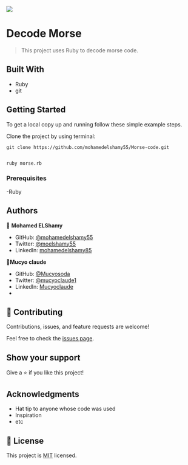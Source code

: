 ![](https://img.shields.io/badge/Microverse-blueviolet)

# Decode Morse

> This project uses Ruby to decode morse code.


## Built With

- Ruby
- git

## Getting Started

To get a local copy up and running follow these simple example steps.

Clone the project by using terminal:

```
git clone https://github.com/mohamedelshamy55/Morse-code.git


ruby morse.rb
```



### Prerequisites

-Ruby

## Authors

👤 **Mohamed ELShamy**

- GitHub: [@mohamedelshamy55](https://github.com/mohamedelshamy55)
- Twitter: [@moelshamy55](https://mobile.twitter.com/moelshamy55)
- LinkedIn: [mohamedelshamy85](https://www.linkedin.com/in/mohamedelshamy85/)

 👤**Mucyo claude**

- GitHub: [@Mucyosoda](https://github.com/Mucyosoda)
- Twitter: [@mucyoclaude1](https://mobile.twitter.com/mucyoclaude1)
- LinkedIn: [Mucyoclaude](https://www.linkedin.com/in/claudeMucyo)
-
## 🤝 Contributing

Contributions, issues, and feature requests are welcome!

Feel free to check the [issues page](../../issues/).

## Show your support

Give a ⭐️ if you like this project!

## Acknowledgments

- Hat tip to anyone whose code was used
- Inspiration
- etc


## 📝 License

This project is [MIT](./MIT.md) licensed.
